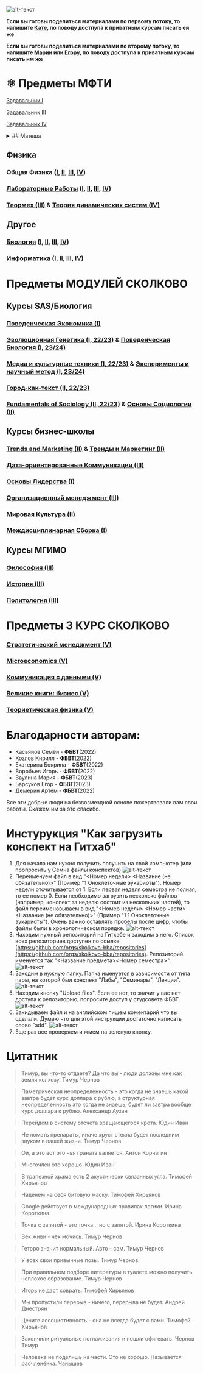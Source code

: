 ![alt-текст](https://github.com/skolkovo-bba/.github/blob/main/шапка.png?raw=true)

**Если вы готовы поделиться материалами по первому потоку, то напишите [Кате](https://t.me/edboyarina), по поводу достпупа к приватным курсам писать ей же**

**Если вы готовы поделиться материалами по второму потоку, то напишите [Марии](https://t.me/omagasha) или [Егору](https://t.me/Arlekk1n), по поводу достпупа к приватным курсам писать им же**


# ⚛️ Предметы МФТИ
[Задавальник I](https://github.com/skolkovo-bba/.github/blob/main/%D0%97%D0%B0%D0%B4%D0%B0%D0%B2%D0%B0%D0%BB%D1%8C%D0%BD%D0%B8%D0%BA%D0%B8/%D0%97%D0%B0%D0%B4%D0%B0%D0%B2%D0%B0%D0%BB%D1%8C%D0%BD%D0%B8%D0%BA%201.pdf)

[Задавальник III](https://github.com/skolkovo-bba/.github/blob/main/%D0%97%D0%B0%D0%B4%D0%B0%D0%B2%D0%B0%D0%BB%D1%8C%D0%BD%D0%B8%D0%BA%D0%B8/%D0%97%D0%B0%D0%B4%D0%B0%D0%B2%D0%B0%D0%BB%D1%8C%D0%BD%D0%B8%D0%BA%203.pdf)

[Задавальник IV](https://github.com/skolkovo-bba/.github/blob/main/%D0%97%D0%B0%D0%B4%D0%B0%D0%B2%D0%B0%D0%BB%D1%8C%D0%BD%D0%B8%D0%BA%D0%B8/%D0%97%D0%B0%D0%B4%D0%B0%D0%B2%D0%B0%D0%BB%D1%8C%D0%BD%D0%B8%D0%BA%204.pdf)


<details>
  <summary>## Матеша</summary>

  - ### Алгем ([I](https://github.com/skolkovo-bba/al-gem1), [II](https://github.com/skolkovo-bba/al-gem2))

  - ### Матан ([I](https://github.com/skolkovo-bba/math1), [II](https://github.com/skolkovo-bba/math2), [III](https://github.com/skolkovo-bba/multiple-integrals-field-theory3), [IV](https://github.com/skolkovo-bba/math4))

  - ### [Диффуры (III)](https://github.com/skolkovo-bba/differential-equations3)

  - ### [Теорвер (III)](https://github.com/skolkovo-bba/probability-theory3) & [Случ. процессы и матстаты (IV)](https://github.com/skolkovo-bba/random-processes-and-mathematical-statistics4)

  - ### [Вычислительная Матеша (IV)](https://github.com/skolkovo-bba/computational-mathematics-4)

  - ### [Оптимизация (IV)](https://github.com/skolkovo-bba/mathematical-optimization-4)
</details>

## Физика

### Общая Физика ([I](https://github.com/skolkovo-bba/phys1), [II](https://github.com/skolkovo-bba/phys2), [III](https://github.com/skolkovo-bba/phys3), [IV](https://github.com/skolkovo-bba/phys4))

### [Лабораторные Работы](https://github.com/skolkovo-bba/labs) ([I](https://github.com/skolkovo-bba/labs/tree/main/sem1), [II](https://github.com/skolkovo-bba/labs/tree/main/sem2), [III](https://github.com/skolkovo-bba/labs/tree/main/sem3), [IV](https://github.com/skolkovo-bba/labs/tree/main/sem4))

### [Теормех (III)](https://github.com/skolkovo-bba/analytical-mechanics3) & [Теория динамических систем (IV)](https://github.com/skolkovo-bba/theory-of-dynamic-systems4)

## Другое

### [Биология](https://github.com/skolkovo-bba/bio/) ([I](https://github.com/skolkovo-bba/bio/tree/main/bio1), [II](https://github.com/skolkovo-bba/bio/tree/main/bio2), [III](https://github.com/skolkovo-bba/bio/tree/main/bio3), [IV](https://github.com/skolkovo-bba/bio4))

### [Информатика](https://github.com/skolkovo-bba/informatics) ([I](https://github.com/skolkovo-bba/informatics/tree/main/informatics1), [II](https://github.com/skolkovo-bba/informatics/tree/main/informatics2), [III](https://github.com/skolkovo-bba/informatics/tree/main/informatics3), [IV](https://github.com/skolkovo-bba/informatics4))

# Предметы МОДУЛЕЙ СКОЛКОВО

## Курсы SAS/Биология

### [Поведенческая Экономика (I)](https://github.com/skolkovo-bba/behavioral-economics1)
### [Эволюционная Генетика (I, 22/23)](https://github.com/skolkovo-bba/evolutionary-genetics1) & [Поведенческая Биология (I, 23/24)](https://github.com/skolkovo-bba/biology-of-human-behaviour1)
### [Медиа и культурные техники (I, 22/23)](https://github.com/skolkovo-bba/media-and-cultural-techniques1) & [Эксперименты и научный метод (I, 23/24)](https://github.com/skolkovo-bba/experimentality-technology-scientific-method1)
### [Город-как-текст (II, 22/23)](https://github.com/skolkovo-bba/city-as-text2)
### [Fundamentals of Sociology (II, 22/23)](https://github.com/skolkovo-bba/fundamentals-of-sociology-en2) & [Основы Социологии (II)](https://github.com/skolkovo-bba/fundamentals-of-sociology2)

## Курсы бизнес-школы

### [Trends and Marketing (II)](https://github.com/skolkovo-bba/sociology-trends-and-marketing-strategies-en2) & [Тренды и Маркетинг (II)](https://github.com/skolkovo-bba/sociology-trends-and-marketing-strategies2)
### [Дата-ориентированные Коммуникации (III)](https://github.com/skolkovo-bba/fundamentals-of-data-driven-communications3)
### [Основы Лидерства (I)](https://github.com/skolkovo-bba/fundamentals-of-leadership1)
### [Организационный менеджмент (III)](https://github.com/skolkovo-bba/organizational-management3)
### [Мировая Культура (II)](https://github.com/skolkovo-bba/world-culture2)
### [Междисциплинарная Сборка (I)](https://github.com/skolkovo-bba/interdisciplinary-assembly1)

## Курсы МГИМО

### [Философия (III)](https://github.com/skolkovo-bba/philosophy3)
### [История (III)](https://github.com/skolkovo-bba/history3)
### [Политология (III)](https://github.com/skolkovo-bba/political-science3)

# Предметы 3 КУРС СКОЛКОВО

### [Стратегический менеджмент (V)](https://github.com/skolkovo-bba/strategic-management5)
### [Microeconomics (V)](https://github.com/skolkovo-bba/microeconomics-en5)
### [Коммуникация с данными (V)](https://github.com/skolkovo-bba/communication-with-data5)
### [Великие книги: бизнес (V)](https://github.com/skolkovo-bba/great-books-business5)
### [Теориетическая физика (V)](https://github.com/skolkovo-bba/theoretical-physics5)



# Благодарности авторам:
* Касьянов Семён - **ФБВТ**(2022)
* Козлов Кирилл - **ФБВТ**(2022)
* Екатерина Боярина - **ФБВТ**(2022)
* Воробьев Игорь - **ФБВТ**(2022)
* Ваулина Мария - **ФБВТ**(2023)
* Барсуков Егор - **ФБВТ**(2023)
* Демерин Артем - **ФБВТ**(2022)


Все эти добрые люди на безвозмездной основе пожертвовали вам свои работы. Скажем им за это спасибо.

# Инстурукция "Как загрузить конспект на Гитхаб"

1. Для начала нам нужно получить получить на свой компьютер (или пропросить у Семна файлы конспектов)
![alt-текст](https://github.com/skolkovo-bba/.github/blob/main/manual1.png?raw=true)
2. Переименуем файл в вид "<Номер недели> <Название (не обязательно)>" (Пример "1 Оноклеточные эукариоты"). Номер недели отсчитывается от 1. Если первая неделя семестра не полная, то ее номер 0. Если необходимо загрузить несколько файлов (например, конспект за неделю состоит из нескольких частей), то файл переименовываем в вид "<Номер недели> <Номер части> <Название (не обязательно)>" (Пример "1 1 Оноклеточные эукариоты"). Очень важно оставлять пробелы после цифр, чтобы файлы были в хронологическом порядке.
![alt-текст](https://github.com/skolkovo-bba/.github/blob/main/manual2.png?raw=true)
3. Находим нужный репозиторий на Гитхабе и заходим в него. Cписок всех репозиториев доступен по ссылке [https://github.com/orgs/skolkovo-bba/repositories](https://github.com/orgs/skolkovo-bba/repositories). Репозиторий именуется так "<Название предмета><Номер семестра>".
![alt-текст](https://github.com/skolkovo-bba/.github/blob/main/manual3.png?raw=true)
4. Заходим в нужную папку. Папка именуется в зависимости от типа пары, на которой был конспект "Лабы", "Семинары", "Лекции".
![alt-текст](https://github.com/skolkovo-bba/.github/blob/main/manual4.png?raw=true)
5. Находим кнопку "Upload files". Если ее нет, то значит у вас нет доступа к репозиторию, попросите доступ у студсовета ФБВТ.
![alt-текст](https://github.com/skolkovo-bba/.github/blob/main/manual5.png?raw=true)
6. Закидываем файл и на английском пишем коментарий что вы сделали. Думаю что для этой инструкции достаточно написать слово "add".
![alt-текст](https://github.com/skolkovo-bba/.github/blob/main/manual6.png?raw=true)
7. Еще раз все проверяем и жмем на зеленую кнопку.

# Цитатник

> Тимур, вы что-то отдаете? Да что вы - люди должны мне как земля колхозу. Тимур Чернов

> Паметрическая неопределенность - это когда не знаешь какой завтра будет курс доллара к рублю, а структурная неопределенность это когда не знаешь, будет ли завтра вообще курс доллара к рублю. Александр Аузан

> Перейдем в систему отсчета вращающегося крота. Юдин Иван 

> Не ломать препараты, иначе хруст стекла будет последним звуком в вашей жизни. Тимур Чернов

> Ой, а это вот это чья граната валяется. Антон Корчагин

> Многочлен это хорошо. Юдин Иван 

> В трапезной храма есть 2 акустически связанных угла. Тимофей Хирьянов

> Наденем на себя битовую маску. Тимофей Хирьянов

> Google действует в международных правилах логики. Ирина Короткина

> Точка с запятой - это точка... но с запятой. Ирина Короткина

> Век живи - чек мочись. Тимур Чернов

> Геторо значит нормальный. Авто - сам. Тимур Чернов

> У всех свои привычные позы. Тимур Чернов

> При правильном подборе литературы в туалете можно получить неплохое образование. Тимур Чернов

> Игорь не даст соврать. Тимофей Хирьянов

> Мы пропустили перерыв - ничего, перерыва не будет. Андрей Днестрян

> Цените ассоциотивность - она не всегда будет с вами. Тимофей Хирьянов

> Закончили ритуальные поглаживания и пошли офигевать. Чернов Тимур

> Человека не поделишь на части. Это не хорошо. Называется расчленёнка. Чанышев
